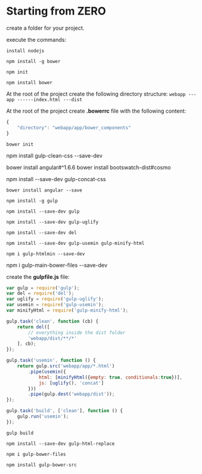 # Starting from ZERO

create a folder for your project.

execute the commands:

`install nodejs`

`npm install -g bower`

`npm init`

`npm install bower`

At the root of the project create the following directory structure:
`
webapp
---app
------index.html
---dist
`

At the root of the project create **.bowerrc** file with the following content:
```javascript
{
    "directory": "webapp/app/bower_components"
}
```

`bower init`

npm install gulp-clean-css --save-dev

bower install angular#^1.6.6
bower install bootswatch-dist#cosmo

npm install --save-dev gulp-concat-css

`bower install angular --save`

`npm install -g gulp`

`npm install --save-dev gulp`

`npm install --save-dev gulp-uglify`

`npm install --save-dev del`

`npm install --save-dev gulp-usemin gulp-minify-html`

`npm i gulp-htmlmin --save-dev`

npm i gulp-main-bower-files --save-dev

create the **gulpfile.js** file:

```javascript
var gulp = require('gulp');
var del = require('del');
var uglify = require('gulp-uglify');
var usemin = require('gulp-usemin');
var minifyHtml = require('gulp-minify-html');

gulp.task('clean', function (cb) {
    return del([
        // everything inside the dist folder
        'webapp/dist/**/*'
    ], cb);
});

gulp.task('usemin', function () {
    return gulp.src('webapp/app/*.html')
        .pipe(usemin({
            html: [minifyHtml({empty: true, conditionals:true})],
            js: [uglify(), 'concat']
        }))
        .pipe(gulp.dest('webapp/dist'));
});

gulp.task('build', ['clean'], function () {
    gulp.run('usemin');
});
```

`gulp build`

`npm install --save-dev gulp-html-replace`

`npm i gulp-bower-files`

`npm install gulp-bower-src`
